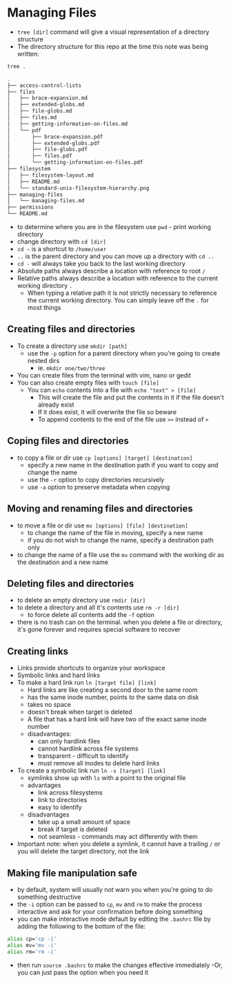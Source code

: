 # Managing Files 
- `tree [dir]` command will give a visual representation of a directory structure 
- The directory structure for this repo at the time this note was being written: 

```bash 
tree . 

.
├── access-control-lists
├── files
│   ├── brace-expansion.md
│   ├── extended-globs.md
│   ├── file-globs.md
│   ├── files.md
│   ├── getting-information-on-files.md
│   └── pdf
│       ├── brace-expansion.pdf
│       ├── extended-globs.pdf
│       ├── file-globs.pdf
│       ├── files.pdf
│       └── getting-information-on-files.pdf
├── filesystem
│   ├── filesystem-layout.md
│   ├── README.md
│   └── standard-unix-filesystem-hierarchy.png
├── managing-files
│   └── managing-files.md
├── permissions
└── README.md
```

- to determine where you are in the filesystem use `pwd` - print working directory
- change directory with `cd [dir]`
- `cd ~` is a shortcut to `/home/user`
- `..` is the parent directory and you can move up a directory with `cd ..`
- `cd -` will always take you back to the last working directory
- Absolute paths always describe a location with reference to root `/`
- Relative paths always describe a location with reference to the current working directory `.`
  - When typing a relative path it is not strictly necessary to reference the current working directory. You can simply leave off the `.` for most things

## Creating files and directories 
- To create a directory use `mkdir [path]`
  - use the `-p` option for a parent directory when you're going to create nested dirs
    - ie. `mkdir one/two/three`
- You can create files from the terminal with vim, nano or gedit 
- You can also create empty files with `touch [file]`
  - You can `echo` contents into a file with `echo "text" > [file]`
    - This will create the file and put the contents in it if the file doesn't already exist 
    - If it does exist, it will overwrite the file so beware 
    - To append contents to the end of the file use `>>` instead of `>`

## Coping files and directories 
- to copy a file or dir use `cp [options] [target] [destination]`
  - specify a new name in the destination path if you want to copy and change the name
  - use the `-r` option to copy directories recursively
  - use `-a` option to preserve metadata when copying

## Moving and renaming files and directories
- to move a file or dir use `mv [options] [file] [destination]`
  - to change the name of the file in moving, specify a new name 
  - if you do not wish to change the name, specify a destination path only
- to change the name of a file use the `mv` command with the working dir as the destination and a new name

## Deleting files and directories 
- to delete an empty directory use `rmdir [dir]`
- to delete a directory and all it's contents use `rm -r [dir]`
  - to force delete all contents add the `-f` option
- there is no trash can on the terminal. when you delete a file or directory, it's gone forever and requires special software to recover

## Creating links 
- Links provide shortcuts to organize your workspace 
- Symbolic links and hard links
- To make a hard link run `ln [target file] [link]`
  - Hard links are like creating a second door to the same room 
  - has the same inode number, points to the same data on disk 
  - takes no space
  - doesn't break when target is deleted 
  - A file that has a hard link will have two of the exact same inode number
  - disadvantages: 
    - can only hardlink files 
    - cannot hardlink across file systems 
    - transparent - difficult to identify
    - must remove all inodes to delete hard links
- To create a symbolic link run `ln -s [target] [link]`
  - symlinks show up with `ls` with a point to the original file
  - advantages 
    - link across filesystems 
    - link to directories
    - easy to identify 
  - disadvantages 
    - take up a small amount of space 
    - break if target is deleted 
    - not seamless - commands may act differently with them 
- Important note: when you delete a symlink, it cannot have a trailing `/` or you will delete the target directory, not the link 

## Making file manipulation safe
- by default, system will usually not warn you when you're going to do something destructive 
- the `-i` option can be passed to `cp`, `mv` and `rm` to make the process interactive and ask for your confirmation before doing something 
- you can make interactive mode default by editing the `.bashrc` file by adding the following to the bottom of the file:
 
```bash 
alias cp='cp -i'
alias mv='mv -i'
alias rm='rm -i'
```
- then run `source .bashrc` to make the changes effective immediately
-Or, you can just pass the option when you need it
